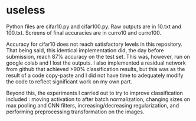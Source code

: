 # useless

Python files are cifar10.py and cifar100.py. Raw outputs are in 10.txt and 100.txt. Screens of final accuracies are in curro10 and curro100.

Accuracy for cifar10 does not reach satisfactory levels in this repository. That being said, this identical implementation did, the day before submission, reach 87% accuracy on the test set. This was, however, run on google colab and I lost the outputs. I also implemented a residual network from github that achieved >90% classification results, but this was as the result of a code copy-paste and I did not have time to adequately modify the code to reflect significant work on my own part. 

Beyond this, the experiments I carried out to try to improve classification included : moving activation to after batch normalization, changing sizes on max pooling and CNN filters, increasing/decreasing regularization, and performing preprocessing transformation on the images.
